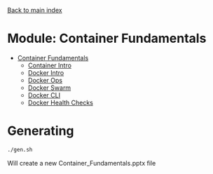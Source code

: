 [ Back to main index](../README.md)

# Module: Container Fundamentals
 * [Container Fundamentals](./Container_Fundamentals.md)
    - [Container Intro](./Container_Intro.md)
    - [Docker Intro](./Docker_Intro.md)
    - [Docker Ops](./Docker_Ops.md)
    - [Docker Swarm](./Docker_Swarm.md)
    - [Docker CLI](./Docker_CLI.md)
    - [Docker Health Checks](./Docker_Health_Checks.md)

# Generating

```bash
./gen.sh
```

Will create a new Container_Fundamentals.pptx file

